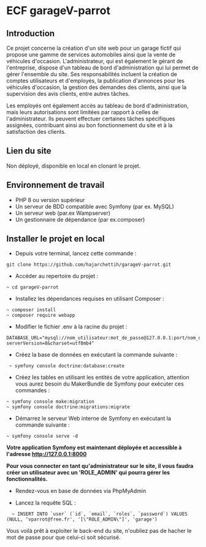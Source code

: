 # ECF garageV-parrot
## Introduction
Ce projet concerne la création d'un site web pour un garage fictif qui propose une gamme de services automobiles ainsi que la vente de véhicules d'occasion. L'administrateur, qui est également le gérant de l'entreprise, dispose d'un tableau de bord d'administration qui lui permet de gérer l'ensemble du site. Ses responsabilités incluent la création de comptes utilisateurs et d'employés, la publication d'annonces pour les véhicules d'occasion, la gestion des demandes des clients, ainsi que la supervision des avis clients, entre autres tâches.

Les employés ont également accès au tableau de bord d'administration, mais leurs autorisations sont limitées par rapport à celles de l'administrateur. Ils peuvent effectuer certaines tâches spécifiques assignées, contribuant ainsi au bon fonctionnement du site et à la satisfaction des clients.

## Lien du site
Non déployé, disponible en local en clonant le projet. 

## Environnement de travail
+ PHP 8 ou version supérieur
+ Un serveur de BDD compatible avec Symfony (par ex. MySQL)
+ Un serveur web (par.ex Wampserver)
+ Un gestionnaire de dépendance (par ex.composer)

## Installer le projet en local


+ Depuis votre terminal, lancez cette commande :
```
git clone https://github.com/hajarchettih/garageV-parrot.git
```

+ Accéder au repertoire du projet :
```
~ cd garageV-parrot
```


+ Installez les dépendances requises en utilisant Composer :
```
~ composer install
~ composer require webapp
```

+ Modifier le fichier .env à la racine du projet :
```
DATABASE_URL="mysql://nom_utilisateur:mot_de_passe@127.0.0.1:port/nom_du_projet?serverVersion=8&charset=utf8mb4"
```
+ Créez la base de données en exécutant la commande suivante :
```
 ~ symfony console doctrine:database:create
```
+ Créez les tables en utilisant les entités de votre application, attention vous aurez besoin du MakerBundle de Symfony pour exécuter ces commandes :
```
~ symfony console make:migration
~ symfony console doctrine:migrations:migrate
```

+ Démarrez le serveur Web interne de Symfony en exécutant la commande suivante :
  
```
~ symfony console serve -d
```

**Votre application Symfony est maintenant déployée et accessible à l'adresse http://127.0.0.1:8000**

**Pour vous connecter en tant qu'administrateur sur le site, il vous faudra créer un utilisateur avec un 'ROLE_ADMIN' qui pourra gérer les fonctionnalités.**

+ Rendez-vous en base de données via PhpMyAdmin

+ Lancez la requête SQL :
```
  ~ INSERT INTO `user` (`id`, `email`, `roles`, `password`) VALUES (NULL, ‘vparrot@free.fr', '[\"ROLE_ADMIN\"]', 'garage')
```

Vous voilà prêt à exploiter le back-end du site, n'oubliez pas de hacher le mot de passe pour que celui-ci soit sécurisé.










